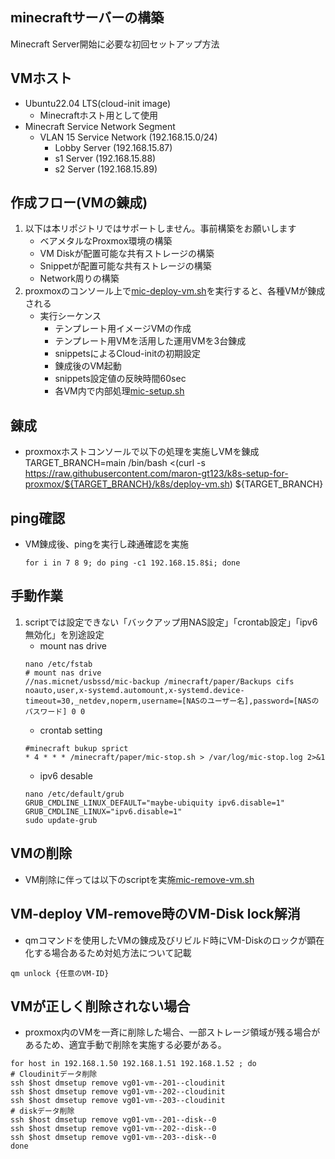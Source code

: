 ##  minecraftサーバーの構築
Minecraft Server開始に必要な初回セットアップ方法

## VMホスト<br>
+ Ubuntu22.04 LTS(cloud-init image)<br>
  + Minecraftホスト用として使用<br>
+ Minecraft Service Network Segment<br>
  + VLAN 15 Service Network (192.168.15.0/24)<br>
    + Lobby Server (192.168.15.87)<br>
    + s1 Server (192.168.15.88)<br>
    + s2 Server (192.168.15.89)<br>

## 作成フロー(VMの錬成)<br>
1. 以下は本リポジトリではサポートしません。事前構築をお願いします<br>
    + ベアメタルなProxmox環境の構築
    + VM Diskが配置可能な共有ストレージの構築
    + Snippetが配置可能な共有ストレージの構築
    + Network周りの構築
2. proxmoxのコンソール上で[mic-deploy-vm.sh](https://github.com/maron-gt123/k8s-setup-for-proxmox/blob/main/minecraft/mic-deploy-vm.sh)を実行すると、各種VMが錬成される<br>
    + 実行シーケンス
      + テンプレート用イメージVMの作成
      + テンプレート用VMを活用した運用VMを3台錬成 
      + snippetsによるCloud-initの初期設定
      + 錬成後のVM起動
      + snippets設定値の反映時間60sec
      + 各VM内で内部処理[mic-setup.sh](https://github.com/maron-gt123/k8s-setup-for-proxmox/blob/main/minecraft/minecraft-setup.sh)
      
## 錬成
* proxmoxホストコンソールで以下の処理を実施しVMを錬成
      TARGET_BRANCH=main
      /bin/bash <(curl -s https://raw.githubusercontent.com/maron-gt123/k8s-setup-for-proxmox/${TARGET_BRANCH}/k8s/deploy-vm.sh) ${TARGET_BRANCH}

##  ping確認
+ VM錬成後、pingを実行し疎通確認を実施

      for i in 7 8 9; do ping -c1 192.168.15.8$i; done 
                  
##  手動作業<br>
1. scriptでは設定できない「バックアップ用NAS設定」「crontab設定」「ipv6無効化」を別途設定
    + mount nas drive
     ```
     nano /etc/fstab
     # mount nas drive
     //nas.micnet/usbssd/mic-backup /minecraft/paper/Backups cifs noauto,user,x-systemd.automount,x-systemd.device-timeout=30,_netdev,noperm,username=[NASのユーザー名],password=[NASのパスワード] 0 0
     ```  
    + crontab setting
     ```
     #minecraft bukup sprict
     * 4 * * * /minecraft/paper/mic-stop.sh > /var/log/mic-stop.log 2>&1
     ```
    + ipv6 desable
     ```
    nano /etc/default/grub
    GRUB_CMDLINE_LINUX_DEFAULT="maybe-ubiquity ipv6.disable=1"
    GRUB_CMDLINE_LINUX="ipv6.disable=1"
    sudo update-grub
     ```
## VMの削除
+ VM削除に伴っては以下のscriptを実施[mic-remove-vm.sh](https://github.com/maron-gt123/proxmox-in-create/blob/main/minecraft/mic-remove-vm.sh)

## VM-deploy VM-remove時のVM-Disk lock解消
  + qmコマンドを使用したVMの錬成及びリビルド時にVM-Diskのロックが顕在化する場合あるため対処方法について記載<br>
  ```
  qm unlock {任意のVM-ID}
  ```

## VMが正しく削除されない場合
  + proxmox内のVMを一斉に削除した場合、一部ストレージ領域が残る場合があるため、適宜手動で削除を実施する必要がある。
  ```
  for host in 192.168.1.50 192.168.1.51 192.168.1.52 ; do
  # Cloudinitデータ削除
  ssh $host dmsetup remove vg01-vm--201--cloudinit
  ssh $host dmsetup remove vg01-vm--202--cloudinit
  ssh $host dmsetup remove vg01-vm--203--cloudinit
  # diskデータ削除
  ssh $host dmsetup remove vg01-vm--201--disk--0
  ssh $host dmsetup remove vg01-vm--202--disk--0
  ssh $host dmsetup remove vg01-vm--203--disk--0
  done
  ```
